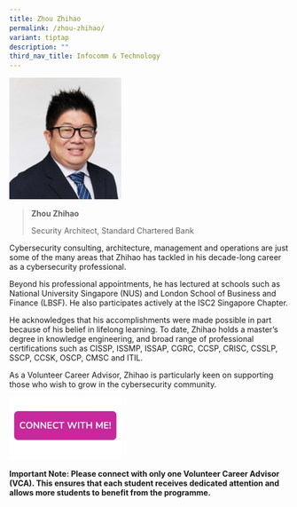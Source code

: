 ```yaml
---
title: Zhou Zhihao
permalink: /zhou-zhihao/
variant: tiptap
description: ""
third_nav_title: Infocomm & Technology
---
```

<p></p>
<div class="isomer-image-wrapper">
<img style="width: 40%;" height="auto" width="100%" alt="" src="/images/Profile Photos/Zhou_Zhihao_1_copy.jpg">
</div>
<p></p>
<blockquote>
<p><strong>Zhou Zhihao</strong>
</p>
<p>Security Architect, Standard Chartered Bank</p>
</blockquote>
<p></p>
<p>Cybersecurity consulting, architecture, management and operations are
just some of the many areas that Zhihao has tackled in his decade-long
career as a cybersecurity professional.</p>
<p>Beyond his professional appointments, he has lectured at schools such
as National University Singapore (NUS) and London School of Business and
Finance (LBSF). He also participates actively at the ISC2 Singapore Chapter.</p>
<p>He acknowledges that his accomplishments were made possible in part because
of his belief in lifelong learning. To date, Zhihao holds a master’s degree
in knowledge engineering, and broad range of professional certifications
such as CISSP, ISSMP, ISSAP, CGRC, CCSP, CRISC, CSSLP, SSCP, CCSK, OSCP,
CMSC and ITIL.</p>
<p>As a Volunteer Career Advisor, Zhihao is particularly keen on supporting
those who wish to grow in the cybersecurity community.</p>
<p></p><a class="isomer-image-wrapper" href="https://form.gov.sg/677f3e2e7e69fe74e835f3ab"><img style="width: 40%;" height="auto" width="100%" alt="" src="/images/Page Photos/CONNECT_WITH_ME.png"></a>
<p><strong>Important Note: Please connect with only one Volunteer Career Advisor (VCA). This ensures that each student receives dedicated attention and allows more students to benefit from the programme.</strong>
</p>